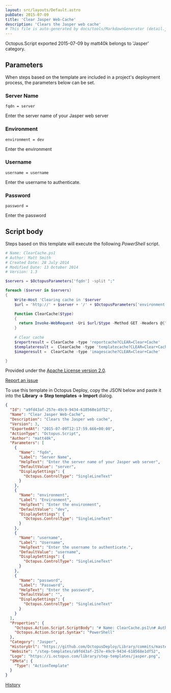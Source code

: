 ```yaml
---
layout: src/layouts/Default.astro
pubDate: 2015-07-09
title: 'Clear Jasper Web-Cache'
description: 'Clears the Jasper web cache'
# This file is auto-generated by docs/tools/MarkdownGenerator (detail.js)
---
```


Octopus.Script exported 2015-07-09 by matt40k belongs to 'Jasper' category.

## Parameters

When steps based on the template are included in a project's deployment process, the parameters below can be set.


<div class="param">

### Server Name

`fqdn = server`

Enter the server name of your Jasper web server

</div>
        
<div class="param">

### Environment

`environment = dev`

Enter the environment

</div>
        
<div class="param">

### Username

`username = username`

Enter the username to authenticate.

</div>
        
<div class="param">

### Password

`password = `

Enter the password

</div>
        

## Script body

Steps based on this template will execute the following *PowerShell* script.

```PowerShell
# Name: ClearCache.ps1
# Author: Matt Smith
# Created Date: 28 July 2014
# Modified Date: 13 October 2014
# Version: 1.3

$servers = $OctopusParameters['fqdn'] -split ";"

foreach ($server in $servers)
{
    Write-Host 'Clearing cache in '$server
    $url = 'http://' + $server + '/' + $OctopusParameters['environment'] + '_web/report/meta'

    Function ClearCache($type)
    { 
      return Invoke-WebRequest -Uri $url/$type -Method GET -Headers @{"Authorization" = "Basic "+[System.Convert]::ToBase64String([System.Text.Encoding]::UTF8.GetBytes($OctopusParameters['username']+":"+$OctopusParameters['password'] ))}
    }
  
    # Clear cache
    $reportresult = ClearCache -type 'reportcache?CLEAR=Clear+Cache'
    $templateresult =  ClearCache -type 'templatecache?CLEAR=Clear+Cache'
    $imageresult =  ClearCache -type 'imagescache?CLEAR=Clear+Cache'

}
```

Provided under the [Apache License version 2.0](https://github.com/OctopusDeploy/Library/blob/master/LICENSE.txt).

[Report an issue](https://github.com/OctopusDeploy/Library/issues/new?assignees=&labels=&projects=&template=bug-report.yml&title=Issue%20with%20Clear%20Jasper%20Web-Cache&step-template=Clear%20Jasper%20Web-Cache)

<div class="get-json">

To use this template in Octopus Deploy, copy the JSON below and paste it into the **Library → Step templates → Import** dialog.

```json
{
  "Id": "a9fd43af-257e-49c9-9434-618568e1df52",
  "Name": "Clear Jasper Web-Cache",
  "Description": "Clears the Jasper web cache",
  "Version": 3,
  "ExportedAt": "2015-07-09T12:17:59.666+00:00",
  "ActionType": "Octopus.Script",
  "Author": "matt40k",
  "Parameters": [
    {
      "Name": "fqdn",
      "Label": "Server Name",
      "HelpText": "Enter the server name of your Jasper web server",
      "DefaultValue": "server",
      "DisplaySettings": {
        "Octopus.ControlType": "SingleLineText"
      }
    },
    {
      "Name": "environment",
      "Label": "Environment",
      "HelpText": "Enter the environment",
      "DefaultValue": "dev",
      "DisplaySettings": {
        "Octopus.ControlType": "SingleLineText"
      }
    },
    {
      "Name": "username",
      "Label": "Username",
      "HelpText": "Enter the username to authenticate.",
      "DefaultValue": "username",
      "DisplaySettings": {
        "Octopus.ControlType": "SingleLineText"
      }
    },
    {
      "Name": "password",
      "Label": "Password",
      "HelpText": "Enter the password",
      "DefaultValue": "",
      "DisplaySettings": {
        "Octopus.ControlType": "SingleLineText"
      }
    }
  ],
  "Properties": {
    "Octopus.Action.Script.ScriptBody": "# Name: ClearCache.ps1\n# Author: Matt Smith\n# Created Date: 28 July 2014\n# Modified Date: 13 October 2014\n# Version: 1.3\n\n$servers = $OctopusParameters['fqdn'] -split \";\"\n\nforeach ($server in $servers)\n{\n    Write-Host 'Clearing cache in '$server\n    $url = 'http://' + $server + '/' + $OctopusParameters['environment'] + '_web/report/meta'\n\n    Function ClearCache($type)\n    { \n      return Invoke-WebRequest -Uri $url/$type -Method GET -Headers @{\"Authorization\" = \"Basic \"+[System.Convert]::ToBase64String([System.Text.Encoding]::UTF8.GetBytes($OctopusParameters['username']+\":\"+$OctopusParameters['password'] ))}\n    }\n  \n    # Clear cache\n    $reportresult = ClearCache -type 'reportcache?CLEAR=Clear+Cache'\n    $templateresult =  ClearCache -type 'templatecache?CLEAR=Clear+Cache'\n    $imageresult =  ClearCache -type 'imagescache?CLEAR=Clear+Cache'\n\n}",
    "Octopus.Action.Script.Syntax": "PowerShell"
  },
  "Category": "Jasper",
  "HistoryUrl": "https://github.com/OctopusDeploy/Library/commits/master/step-templates//opt/buildagent/work/75443764cd38076d/step-templates/jasper-clear-cache.json",
  "Website": "/step-templates/a9fd43af-257e-49c9-9434-618568e1df52",
  "Logo": "https://i.octopus.com/library/step-templates/jasper.png",
  "$Meta": {
    "Type": "ActionTemplate"
  }
}
```

[History](https://github.com/OctopusDeploy/Library/commits/master/step-templates/https://github.com/OctopusDeploy/Library/commits/master/step-templates//opt/buildagent/work/75443764cd38076d/step-templates/jasper-clear-cache.json)

</div>
